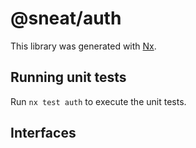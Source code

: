 # @sneat/auth

This library was generated with [Nx](https://nx.dev).

## Running unit tests

Run `nx test auth` to execute the unit tests.

## Interfaces
